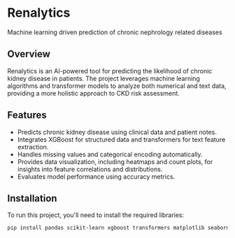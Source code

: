 # Renalytics

Machine learning driven prediction of chronic nephrology related diseases

## Overview
Renalytics is an AI-powered tool for predicting the likelihood of chronic kidney disease in patients. The project leverages machine learning algorithms and transformer models to analyze both numerical and text data, providing a more holistic approach to CKD risk assessment.

## Features
- Predicts chronic kidney disease using clinical data and patient notes.
- Integrates XGBoost for structured data and transformers for text feature extraction.
- Handles missing values and categorical encoding automatically.
- Provides data visualization, including heatmaps and count plots, for insights into feature correlations and distributions.
- Evaluates model performance using accuracy metrics.

## Installation
To run this project, you'll need to install the required libraries:

```bash
pip install pandas scikit-learn xgboost transformers matplotlib seaborn numpy```
